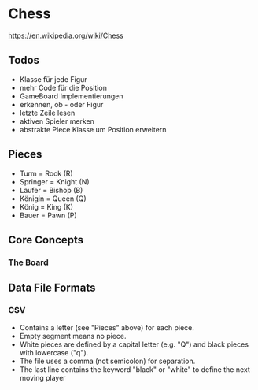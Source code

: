 # Chess

https://en.wikipedia.org/wiki/Chess

## Todos

- Klasse für jede Figur
- mehr Code für die Position
- GameBoard Implementierungen
- erkennen, ob - oder Figur
- letzte Zeile lesen
- aktiven Spieler merken
- abstrakte Piece Klasse um Position erweitern

## Pieces

- Turm = Rook (R)
- Springer = Knight (N)
- Läufer = Bishop (B)
- Königin = Queen (Q)
- König = King (K)
- Bauer = Pawn (P)

## Core Concepts

### The Board



## Data File Formats

### CSV

- Contains a letter (see "Pieces" above) for each piece.  
- Empty segment means no piece.  
- White pieces are defined by a capital letter (e.g. "Q") and black pieces with lowercase ("q").  
- The file uses a comma (not semicolon) for separation.
- The last line contains the keyword "black" or "white" to define the next moving player
